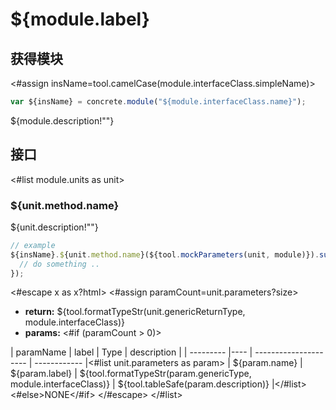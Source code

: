 
# ${module.label}

## 获得模块
<#assign insName=tool.camelCase(module.interfaceClass.simpleName)>
```javascript
var ${insName} = concrete.module("${module.interfaceClass.name}");
```
${module.description!""}

## 接口
<#list module.units as unit>
### ${unit.method.name}

${unit.description!""}

```javascript
// example
${insName}.${unit.method.name}(${tool.mockParameters(unit, module)}).success(function(data) {
  // do something ..
});
```
<#escape x as x?html> 
<#assign paramCount=unit.parameters?size>
* **return:** ${tool.formatTypeStr(unit.genericReturnType, module.interfaceClass)}
* **params:** <#if (paramCount > 0)>

| paramName | label | Type                  | description |
| --------- |---- | --------------------- | ------------ |<#list unit.parameters as param>
| ${param.name} | ${param.label} | ${tool.formatTypeStr(param.genericType, module.interfaceClass)} | ${tool.tableSafe(param.description)} |</#list><#else>NONE</#if>
</#escape>
</#list>
